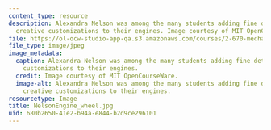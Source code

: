 ```yaml
---
content_type: resource
description: Alexandra Nelson was among the many students adding fine details and
  creative customizations to their engines. Image courtesy of MIT OpenCourseWare.
file: https://ol-ocw-studio-app-qa.s3.amazonaws.com/courses/2-670-mechanical-engineering-tools-january-iap-2004/680b265041e2b94ae844b2d9ce296101_NelsonEngine_wheel.jpg
file_type: image/jpeg
image_metadata:
  caption: Alexandra Nelson was among the many students adding fine details and creative
    customizations to their engines.
  credit: Image courtesy of MIT OpenCourseWare.
  image-alt: Alexandra Nelson was among the many students adding fine details and
    creative customizations to their engines.
resourcetype: Image
title: NelsonEngine_wheel.jpg
uid: 680b2650-41e2-b94a-e844-b2d9ce296101
---
```

